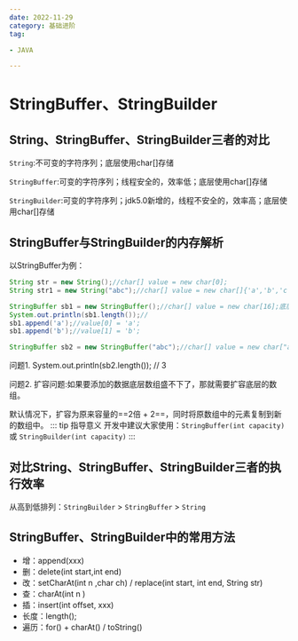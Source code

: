 ```yaml
---
date: 2022-11-29
category: 基础进阶
tag:

- JAVA

---
```


# StringBuffer、StringBuilder

## String、StringBuffer、StringBuilder三者的对比

`String`:不可变的字符序列；底层使用char[]存储

`StringBuffer`:可变的字符序列；线程安全的，效率低；底层使用char[]存储

`StringBuilder`:可变的字符序列；jdk5.0新增的，线程不安全的，效率高；底层使用char[]存储

## StringBuffer与StringBuilder的内存解析

以StringBuffer为例：

```java
String str = new String();//char[] value = new char[0];
String str1 = new String("abc");//char[] value = new char[]{'a','b','c'};

StringBuffer sb1 = new StringBuffer();//char[] value = new char[16];底层创建了一个长度是16的数组。
System.out.println(sb1.length());//
sb1.append('a');//value[0] = 'a';
sb1.append('b');//value[1] = 'b';

StringBuffer sb2 = new StringBuffer("abc");//char[] value = new char["abc".length() + 16];
```

问题1. System.out.println(sb2.length()); // 3

问题2. 扩容问题:如果要添加的数据底层数组盛不下了，那就需要扩容底层的数组。

默认情况下，扩容为原来容量的==2倍 + 2==，同时将原数组中的元素复制到新的数组中。
::: tip 指导意义
开发中建议大家使用：`StringBuffer(int capacity)` 或 `StringBuilder(int capacity)`
:::

## 对比String、StringBuffer、StringBuilder三者的执行效率

从高到低排列：`StringBuilder` > `StringBuffer` > `String`

## StringBuffer、StringBuilder中的常用方法

- 增：append(xxx)
- 删：delete(int start,int end)
- 改：setCharAt(int n ,char ch) / replace(int start, int end, String str)
- 查：charAt(int n )
- 插：insert(int offset, xxx)
- 长度：length();
- 遍历：for() + charAt() / toString()


